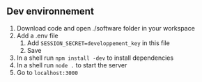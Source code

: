 ## Dev environnement
1. Download code and open ./software folder in your workspace
2. Add a .env file
   1. Add ```SESSION_SECRET=developpement_key``` in this file
   2. Save
3. In a shell run  ```npm install -dev``` to install dependencies
4. In a shell run ```node .``` to start the server
5. Go to ```localhost:3000```